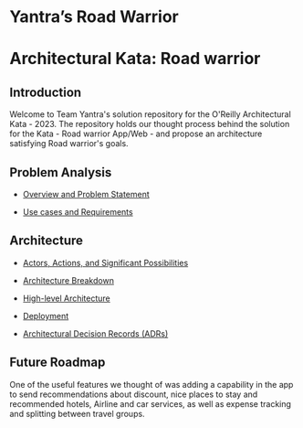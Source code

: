 # Yantra’s Road Warrior

# Architectural Kata: Road warrior 

## Introduction

Welcome to Team Yantra's solution repository for the O'Reilly Architectural Kata - 2023. The repository holds our thought process behind the solution for the Kata - Road warrior App/Web - and propose an architecture satisfying Road warrior's goals.	

## Problem Analysis

* [Overview and Problem Statement](./problem/problem-statement.md)

* [Use cases and Requirements](./problem/requirements.md)

 
## Architecture 

* [Actors, Actions, and Significant Possibilities](./solution/actors.md)

* [Architecture Breakdown](./solution/README.md)

* [High-level Architecture](./solution/technical-view-exploration.md)

* [Deployment](./solution/deployment.md)

* [Architectural Decision Records (ADRs)](./ADRs/README.md)

## Future Roadmap

One of the useful features we thought of was adding a capability in the app to send recommendations about discount, nice places to stay and recommended hotels, Airline and car services, as well as expense tracking and splitting between travel groups.
 
